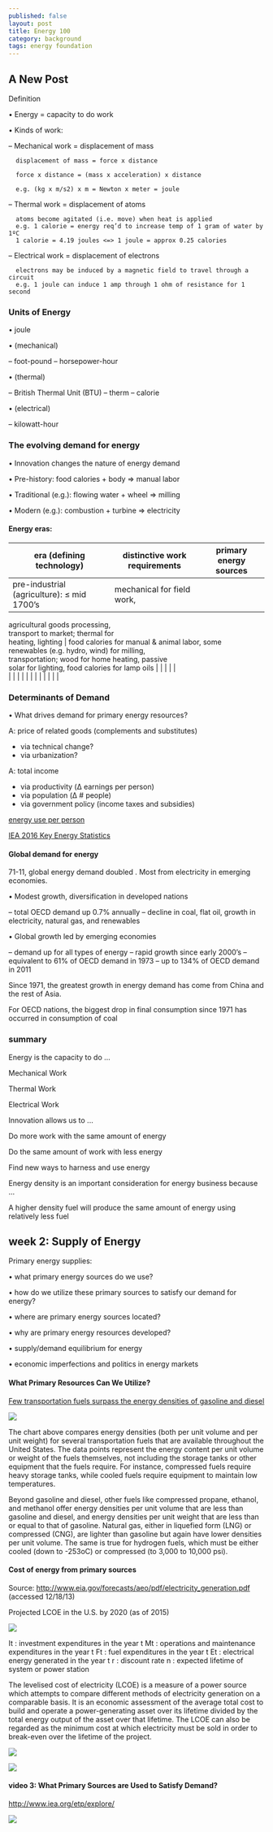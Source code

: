 ```yaml
---
published: false
layout: post
title: Energy 100
category: background
tags: energy foundation
---
```




## A New Post

Definition

• Energy = capacity to do work

• Kinds of work:

  – Mechanical work = displacement of mass

      displacement of mass = force x distance

      force x distance = (mass x acceleration) x distance

      e.g. (kg x m/s2) x m = Newton x meter = joule

  – Thermal work = displacement of atoms


      atoms become agitated (i.e. move) when heat is applied
      e.g. 1 calorie = energy req’d to increase temp of 1 gram of water by 1ºC
      1 calorie = 4.19 joules <=> 1 joule = approx 0.25 calories


  – Electrical work = displacement of electrons

      electrons may be induced by a magnetic field to travel through a circuit
      e.g. 1 joule can induce 1 amp through 1 ohm of resistance for 1 second
      
      
### Units of Energy

• joule

• (mechanical)

  – foot-pound
  – horsepower-hour
  
• (thermal)

  – British Thermal Unit (BTU)
  – therm
  – calorie
  
• (electrical)

  – kilowatt-hour
      
      
### The evolving demand for energy

• Innovation changes the nature of energy demand

• Pre-history: food calories + body => manual labor

• Traditional (e.g.): flowing water + wheel => milling

• Modern (e.g.): combustion + turbine => electricity

#### Energy eras:


| era (defining technology)  | distinctive work requirements  | primary energy sources  |
|---|---|---|
| pre-industrial (agriculture): ≤ mid 1700’s  | mechanical for field work,<br>
agricultural goods processing,<br>
transport to market; thermal for<br>
heating, lighting   |  food calories for manual & animal labor, some<br>
renewables (e.g. hydro, wind) for milling,<br>
transportation; wood for home heating, passive<br>
solar for lighting, food calories for lamp oils | 
|   |   |   |  
|   |   |   | 
|   |   |   | 
|   |   |   | 



### Determinants of Demand
• What drives demand for primary energy resources?

A: price of related goods (complements and substitutes)
  - via technical change?
  - via urbanization?

A: total income
  - via productivity (Δ earnings per person)
  - via population (Δ # people)
  - via government policy (income taxes and subsidies)
  
  
  
  [energy use per person](https://www.gapminder.org/tools/#_state_time_value=1989&playing:true;&marker_axis_slash__y_which=energy_slash__use_slash__per_slash__person&domainMin:0.00902&domainMax:23.07&zoomedMin:0.01&zoomedMax:23.07;;;&chart-type=bubbles)
  
  
  
 [IEA 2016 Key Energy Statistics](https://www.google.ca/url?sa=t&rct=j&q=&esrc=s&source=web&cd=2&cad=rja&uact=8&ved=0ahUKEwj55e3koLvQAhUH-GMKHZPGDz8QFgglMAE&url=https%3A%2F%2Fwww.iea.org%2Fpublications%2Ffreepublications%2Fpublication%2FKeyWorld2016.pdf&usg=AFQjCNFLitFGWGr4nTNA3EU5qdHLy6WBlg&sig2=1l6mAMnsBwqObwzH5lRpJQ) 
 
 
####  Global demand for energy

71-11, global energy demand doubled .  Most from electricity in emerging economies.

• Modest growth, diversification in developed nations

  – total OECD demand up 0.7% annually
  – decline in coal, flat oil, growth in electricity, natural gas,
  and renewables
  
• Global growth led by emerging economies

  – demand up for all types of energy
  – rapid growth since early 2000’s
  – equivalent to 61% of OECD demand in 1973
  – up to 134% of OECD demand in 2011
 
 
 Since 1971, the greatest growth in energy demand has come from China and the rest of Asia.
 
 For OECD nations, the biggest drop in final consumption since 1971 has occurred in consumption of coal
 
### summary
 
 
 Energy is the capacity to do ...

  Mechanical Work

  Thermal Work

  Electrical Work

Innovation allows us to ...

  Do more work with the same amount of energy

  Do the same amount of work with less energy

  Find new ways to harness and use energy


Energy density is an important consideration for energy business because ...

A higher density fuel will produce the same amount of energy using relatively less fuel


## week 2: Supply of Energy

Primary energy supplies:

• what primary energy sources do we use?

• how do we utilize these primary sources to satisfy our demand for energy?

• where are primary energy sources located?

• why are primary energy resources developed?

• supply/demand equilibrium for energy

• economic imperfections and politics in energy markets



#### What Primary Resources Can We Utilize?


[Few transportation fuels surpass the energy densities of gasoline and diesel](http://www.eia.gov/todayinenergy/detail.php?id=9991)

![](http://www.eia.gov/todayinenergy/images/2013.02.14/density.png)

The chart above compares energy densities (both per unit volume and per unit weight) for several transportation fuels that are available throughout the United States. The data points represent the energy content per unit volume or weight of the fuels themselves, not including the storage tanks or other equipment that the fuels require. For instance, compressed fuels require heavy storage tanks, while cooled fuels require equipment to maintain low temperatures.


Beyond gasoline and diesel, other fuels like compressed propane, ethanol, and methanol offer energy densities per unit volume that are less than gasoline and diesel, and energy densities per unit weight that are less than or equal to that of gasoline. Natural gas, either in liquefied form (LNG) or compressed (CNG), are lighter than gasoline but again have lower densities per unit volume. The same is true for hydrogen fuels, which must be either cooled (down to -253oC) or compressed (to 3,000 to 10,000 psi).

#### Cost of energy from primary sources

Source: http://www.eia.gov/forecasts/aeo/pdf/electricity_generation.pdf (accessed 12/18/13)


Projected LCOE in the U.S. by 2020 (as of 2015)

![](https://wikimedia.org/api/rest_v1/media/math/render/svg/57028f3c41c681553c77ed2111a69a6f08290b4e)

It 	 : 	investment expenditures in the year t
Mt 	 : 	operations and maintenance expenditures in the year t
Ft 	 : 	fuel expenditures in the year t
Et 	 : 	electrical energy generated in the year t
r 	 : 	discount rate
n 	 : 	expected lifetime of system or power station




The levelised cost of electricity (LCOE) is a measure of a power source which attempts to compare different methods of electricity generation on a comparable basis. It is an economic assessment of the average total cost to build and operate a power-generating asset over its lifetime divided by the total energy output of the asset over that lifetime. The LCOE can also be regarded as the minimum cost at which electricity must be sold in order to break-even over the lifetime of the project.


![](https://upload.wikimedia.org/wikipedia/commons/thumb/6/6c/LCOEs_of_energy_generators_in_Australia_AETA_2013_Update_Figure_8.png/1000px-LCOEs_of_energy_generators_in_Australia_AETA_2013_Update_Figure_8.png)






![](https://upload.wikimedia.org/wikipedia/commons/thumb/d/df/Projected_LCOE_in_the_U.S._by_2020_%28as_of_2015%29.png/800px-Projected_LCOE_in_the_U.S._by_2020_%28as_of_2015%29.png)






#### video 3: What Primary Sources are Used to Satisfy Demand?



http://www.iea.org/etp/explore/


![](https://flowcharts.llnl.gov/content/assets/images/energy/us/Energy_US_2015.png)









